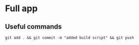 # Full app


## Useful commands

```
git add . && git commit -m "added build script" && git push

```